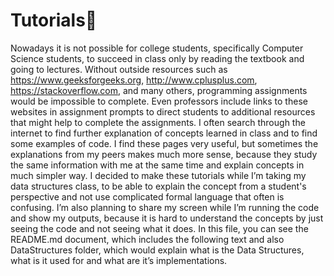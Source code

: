 # Tutorials:trident:

 Nowadays it is not possible for college students, specifically Computer Science students, to succeed in class only by reading the textbook and going to lectures. Without outside resources such as https://www.geeksforgeeks.org, http://www.cplusplus.com, https://stackoverflow.com, and many others, programming assignments would be impossible to complete. Even professors include links to these websites in assignment prompts to direct students to additional resources that might help to complete the assignments. I often search through the internet to find further explanation of concepts learned in class and to find some examples of code. I find these pages very useful, but sometimes the explanations from my peers makes much more sense, because they study the same information with me at the same time and explain concepts in much simpler way. I decided to make these tutorials while I’m taking my data structures class, to be able to explain the concept from a student's perspective and not use complicated formal language that often is confusing.
I’m also planning to share my screen while I’m running the code and show my outputs, because it is hard to understand the concepts by just seeing the code and not seeing what it does. 
In this file, you can see the README.md document, which includes the following text and also DataStructures folder, which would explain what is the Data Structures, what is it used for and what are it’s implementations.

